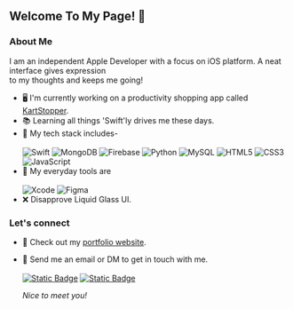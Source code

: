 ## Welcome To My Page! 👋

<!--
**ashish-brahma/ashish-brahma** is a ✨ _special_ ✨ repository because its `README.md` (this file) appears on your GitHub profile.

Here are some ideas to get you started:

- 🔭 I’m currently working on ...
- 🌱 I’m currently learning ...
- 👯 I’m looking to collaborate on ...
- 🤔 I’m looking for help with ...
- 💬 Ask me about ...
- 📫 How to reach me: ...
- 😄 Pronouns: ...
- ⚡ Fun fact: ...
-->

### About Me

I am an independent Apple Developer with a focus on iOS platform. A neat interface gives expression  <br/>
to my thoughts and keeps me going!

- 🖥 I'm currently working on a productivity shopping app called [KartStopper](https://github.com/ashish-brahma/KartStopper).
- 📚 Learning all things 'Swift'ly drives me these days.
- 🧰 My tech stack includes- <br/> <br/>
   ![Swift](https://img.shields.io/badge/swift-F54A2A?style=for-the-badge&logo=swift&logoColor=white)
   ![MongoDB](https://img.shields.io/badge/MongoDB-%234ea94b.svg?style=for-the-badge&logo=mongodb&logoColor=white)
   ![Firebase](https://img.shields.io/badge/firebase-%23039BE5.svg?style=for-the-badge&logo=firebase)
   ![Python](https://img.shields.io/badge/python-3670A0?style=for-the-badge&logo=python&logoColor=ffdd54)
   ![MySQL](https://img.shields.io/badge/mysql-4479A1.svg?style=for-the-badge&logo=mysql&logoColor=white)
   ![HTML5](https://img.shields.io/badge/html5-%23E34F26.svg?style=for-the-badge&logo=html5&logoColor=white)
   ![CSS3](https://img.shields.io/badge/css3-%231572B6.svg?style=for-the-badge&logo=css3&logoColor=white)
   ![JavaScript](https://img.shields.io/badge/javascript-%23323330.svg?style=for-the-badge&logo=javascript&logoColor=%23F7DF1E) <br/>
- 🔨 My everyday tools are <br/> <br/>
   ![Xcode](https://img.shields.io/badge/Xcode-007ACC?style=for-the-badge&logo=Xcode&logoColor=white)
   ![Figma](https://img.shields.io/badge/figma-%23F24E1E.svg?style=for-the-badge&logo=figma&logoColor=white) <br/>
- ❌ Disapprove Liquid Glass UI.

### Let's connect
- 📎 Check out my [portfolio website](https://ashish-brahma.github.io/portfolio/).
- 📮 Send me an email or DM to get in touch with me. <br/><br/>
   [![Static Badge](https://img.shields.io/badge/Email-ashish.brahma%40outlook.com-skyblue?style=flat&labelColor=black)](mailto:ashish.brahma@outlook.com)
   [![Static Badge](https://img.shields.io/badge/LinkedIn-ashish--brahma-blue?style=flat&labelColor=black)](https://www.linkedin.com/in/brahma-ashish/)<br/>

  *Nice to meet you!*
